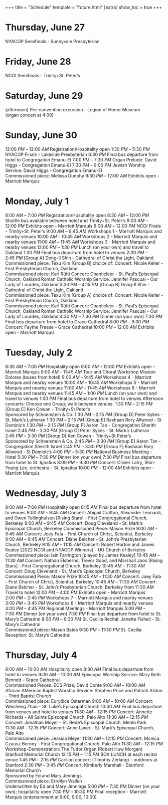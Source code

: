 +++
title = "Schedule"
template = "future.html"
[extra]
show_toc = true
+++

# Thursday, June 27

<div class="schedule">
<span class="event">NYACOP Semifinals - Sunnyvale Presbyterian</span>
</div>

# Friday, June 28

<div class="schedule">
<span class="event">NCOI Semifinals - Trinity+St. Peter’s</span>
</div>

# Saturday, June 29

<div class="schedule">
<span class="time">(afternoon)</span>
<span class="event">Pre-convention excursion - Legion of Honor Museum<br>(organ concert at 4:00)</span>
</div>

# Sunday, June 30

<div class="schedule">
<span class="time">12:00&nbsp;<i>PM</i> – 12:00&nbsp;<i>AM</i></span>
<span class="event">Registration/Hospitality open</span>
<span class="time">1:30&nbsp;<i>PM</i> – 5:30&nbsp;<i>PM</i></span>
<span class="event">NYACOP Finals - Lakeside Presbyterian</span>
<span class="time">6:30&nbsp;<i>PM</i></span>
<span class="event">Final bus departure from hotel to Congregation Emanu-El</span>
<span class="time">7:00&nbsp;<i>PM</i> – 7:30&nbsp;<i>PM</i></span>
<span class="event">Organ Prelude: David Higgs - Congregation Emanu-El</span>
<span class="time">7:30&nbsp;<i>PM</i> – 9:00&nbsp;<i>PM</i></span>
<span class="event">Jewish Worship Service: David Higgs - Congregation Emanu-El<br>Commissioned piece: Melissa Dunphy</span>
<span class="time">9:30&nbsp;<i>PM</i> – 12:00&nbsp;<i>AM</i></span>
<span class="event">Exhibits open - Marriott Marquis</span>
</div>

# Monday, July 1

<div class="schedule">
<span class="time">8:00&nbsp;<i>AM</i> – 7:00&nbsp;<i>PM</i></span>
<span class="event">Registration/Hospitality open</span>
<span class="time">8:30&nbsp;<i>AM</i> – 12:00&nbsp;<i>PM</i></span>
<span class="event">Shuttle bus available between hotel and Trinity+St. Peter’s</span>
<span class="time">9:00&nbsp;<i>AM</i> – 12:00&nbsp;<i>PM</i></span>
<span class="event">Exhibits open - Marriott Marquis</span>
<span class="time">9:00&nbsp;<i>AM</i> – 12:00&nbsp;<i>PM</i></span>
<span class="event">NCOI Finals - Trinity+St. Peter’s</span>
<span class="time">9:00&nbsp;<i>AM</i> – 9:45&nbsp;<i>AM</i></span>
<span class="event">Workshops 1 - Marriott Marquis and nearby venues</span>
<span class="time">10:00&nbsp;<i>AM</i> – 10:45&nbsp;<i>AM</i></span>
<span class="event">Workshops 2 - Marriott Marquis and nearby venues</span>
<span class="time">11:00&nbsp;<i>AM</i> – 11:45&nbsp;<i>AM</i></span>
<span class="event">Workshops 3 - Marriott Marquis and nearby venues</span>
<span class="time">12:00&nbsp;<i>PM</i> – 1:30&nbsp;<i>PM</i></span>
<span class="event">Lunch (on your own) and travel to Oakland</span>
<span class="time">1:30&nbsp;<i>PM</i></span>
<span class="event">Final bus departure from hotel to venues</span>
<span class="time">2:00&nbsp;<i>PM</i> – 2:45&nbsp;<i>PM</i></span>
<span class="event"><span class="group">[Group A]</span> Dong-Il Shin - Cathedral of Christ the Light, Oakland<br>Commissioned piece: Texu Kim</span>
<span class="event"><span class="group">[Group B]</span> choice of:</span>
<span class="event">Concert: Nicole Keller - First Presbyterian Church, Oakland<br>Commissioned piece: Karl Rütti</span>
<span class="event">Concert: Chanticleer - St. Paul’s Episcopal Church, Oakland</span>
<span class="event">Roman Catholic Worship Service: Jennifer Pascual - Our Lady of Lourdes, Oakland</span>
<span class="time">3:30&nbsp;<i>PM</i> – 4:15&nbsp;<i>PM</i></span>
<span class="event"><span class="group">[Group B]</span> Dong-Il Shin - Cathedral of Christ the Light, Oakland<br>Commissioned piece: Texu Kim</span>
<span class="event"><span class="group">[Group A]</span> choice of:</span>
<span class="event">Concert: Nicole Keller - First Presbyterian Church, Oakland<br>Commissioned piece: Karl Rütti</span>
<span class="event">Concert: Chanticleer - St. Paul’s Episcopal Church, Oakland</span>
<span class="event">Roman Catholic Worship Service: Jennifer Pascual - Our Lady of Lourdes, Oakland</span>
<span class="time">4:30&nbsp;<i>PM</i> – 7:30&nbsp;<i>PM</i></span>
<span class="event">Dinner (on your own)</span>
<span class="time">7:30&nbsp;<i>PM</i></span>
<span class="event">Final bus departure from hotel to Grace Cathedral</span>
<span class="time">8:00&nbsp;<i>PM</i> – 9:30&nbsp;<i>PM</i></span>
<span class="event">Concert: Faythe Freese - Grace Cathedral</span>
<span class="time">10:00&nbsp;<i>PM</i> – 12:00&nbsp;<i>AM</i></span>
<span class="event">Exhibits open - Marriott Marquis</span>
</div>

# Tuesday, July 2

<div class="schedule">
<span class="time">8:30&nbsp;<i>AM</i> – 7:00&nbsp;<i>PM</i></span>
<span class="event">Hospitality open</span>
<span class="time">9:00&nbsp;<i>AM</i> – 12:00&nbsp;<i>PM</i></span>
<span class="event">Exhibits open - Marriott Marquis</span>
<span class="time">9:00&nbsp;<i>AM</i> – 11:45&nbsp;<i>AM</i></span>
<span class="event">Tour and Choral Workshop Mission Dolores (buses from hotel)</span>
<span class="time">9:00&nbsp;<i>AM</i> – 9:45&nbsp;<i>AM</i></span>
<span class="event">Workshops 4 - Marriott Marquis and nearby venues</span>
<span class="time">10:00&nbsp;<i>AM</i> – 10:45&nbsp;<i>AM</i></span>
<span class="event">Workshops 5 - Marriott Marquis and nearby venues</span>
<span class="time">11:00&nbsp;<i>AM</i> – 11:45&nbsp;<i>AM</i></span>
<span class="event">Workshops 6 - Marriott Marquis and nearby venues</span>
<span class="time">11:45&nbsp;<i>AM</i> – 1:00&nbsp;<i>PM</i></span>
<span class="event">Lunch (on your own) and travel to venues</span>
<span class="time">1:00&nbsp;<i>PM</i></span>
<span class="event">Final bus departure from hotel to venues</span>
<span class="header">Afternoon concerts: Choose one Group; walk between venues.</span>
<span class="time">1:30&nbsp;<i>PM</i> – 2:15&nbsp;<i>PM</i></span>
<span class="event"><span class="group">[Group C]</span> Ken Cowan - Trinity+St Peter’s<br>Sponsored by Schoenstein & Co.</span>
<span class="time">1:30&nbsp;<i>PM</i> – 2:15&nbsp;<i>PM</i></span>
<span class="event"><span class="group">[Group D]</span> Peter Sykes - St. Mark’s Lutheran</span>
<span class="time">1:30&nbsp;<i>PM</i> – 2:15&nbsp;<i>PM</i></span>
<span class="event"><span class="group">[Group E]</span> Rashaan Rory Allwood - St Dominic’s</span>
<span class="time">1:30&nbsp;<i>PM</i> – 2:15&nbsp;<i>PM</i></span>
<span class="event"><span class="group">[Group F]</span> Aaron Tan - Congregation Sherith Israel</span>
<span class="time">2:45&nbsp;<i>PM</i> – 3:30&nbsp;<i>PM</i></span>
<span class="event"><span class="group">[Group C]</span> Peter Sykes - St. Mark’s Lutheran</span>
<span class="time">2:45&nbsp;<i>PM</i> – 3:30&nbsp;<i>PM</i></span>
<span class="event"><span class="group">[Group D]</span> Ken Cowan - Trinity+St Peter’s<br>Sponsored by Schoenstein & Co. </span>
<span class="time">2:45&nbsp;<i>PM</i> – 3:30&nbsp;<i>PM</i></span>
<span class="event"><span class="group">[Group E]</span> Aaron Tan - Congregation Sherith Israel</span>
<span class="time">2:45&nbsp;<i>PM</i> – 3:30&nbsp;<i>PM</i></span>
<span class="event"><span class="group">[Group F]</span> Rashaan Rory Allwood - St Dominic’s</span>
<span class="time">4:00&nbsp;<i>PM</i> – 5:30&nbsp;<i>PM</i></span>
<span class="event">National Business Meeting - Hotel</span>
<span class="time">5:30&nbsp;<i>PM</i> – 7:30&nbsp;<i>PM</i></span>
<span class="event">Dinner (on your own)</span>
<span class="time">7:30&nbsp;<i>PM</i></span>
<span class="event">Final bus departure from hotel to St. Ignatius</span>
<span class="time">8:00&nbsp;<i>PM</i> – 9:30&nbsp;<i>PM</i></span>
<span class="event">Concert: Olivier Latry, Shin-Young Lee, orchestra - St. Ignatius</span>
<span class="time">10:00&nbsp;<i>PM</i> – 12:00&nbsp;<i>AM</i></span>
<span class="event">Exhibits open - Marriott Marquis</span>
</div>

# Wednesday, July 3

<div class="schedule">
<span class="time">8:00&nbsp;<i>AM</i> – 7:00&nbsp;<i>PM</i></span>
<span class="event">Hospitality open</span>
<span class="time">8:15&nbsp;<i>AM</i></span>
<span class="event">Final bus departure from hotel to venues</span>
<span class="time">9:00&nbsp;<i>AM</i> – 9:45&nbsp;<i>AM</i></span>
<span class="event">Concert: Abigail Crafton, Alexander Leonardi, and Owen Tellinghuisen [Rising Stars] - First Congregational Church, Berkeley</span>
<span class="time">9:00&nbsp;<i>AM</i> – 9:45&nbsp;<i>AM</i></span>
<span class="event">Concert: Doug Cleveland - St. Mark’s Episcopal Church, Berkeley</span>
<span class="event">Commissioned Piece: Mason Prize</span>
<span class="time">9:00&nbsp;<i>AM</i> – 9:45&nbsp;<i>AM</i></span>
<span class="event">Concert: Joey Fala - First Church of Christ, Scientist, Berkeley</span>
<span class="time">9:00&nbsp;<i>AM</i> – 9:45&nbsp;<i>AM</i></span>
<span class="event">Concert: Diane Belcher - St. John’s Presbyterian Church, Berkeley</span>
<span class="time">9:15&nbsp;<i>AM</i> – 11:15&nbsp;<i>AM</i></span>
<span class="event">Concert: Robert Horton and James Kealey [2022 NCOI and NYACOP Winners] - UU Church of Berkeley<br>Commissioned piece: Iain Farrington [played by James Kealey]</span>
<span class="time">10:45&nbsp;<i>AM</i> – 11:30&nbsp;<i>AM</i></span>
<span class="event">Concert: Nathan Elsbernd, Trevor Good, and Marshall Joos [Rising Stars] - First Congregational Church, Berkeley</span>
<span class="time">10:45&nbsp;<i>AM</i> – 11:30&nbsp;<i>AM</i></span>
<span class="event">Concert: Doug Cleveland - St. Mark’s Episcopal Church, Berkeley<br>Commissioned Piece: Mason Prize</span>
<span class="time">10:45&nbsp;<i>AM</i> – 11:30&nbsp;<i>AM</i></span>
<span class="event">Concert: Joey Fala - First Church of Christ, Scientist, Berkeley</span>
<span class="time">10:45&nbsp;<i>AM</i> – 11:30&nbsp;<i>AM</i></span>
<span class="event">Concert: Diane Belcher - St. John’s Presbyterian Church, Berkeley</span>
<span class="time">from 11:30&nbsp;<i>AM</i></span>
<span class="event">Travel to hotel</span>
<span class="time">12:00&nbsp;<i>PM</i> – 4:00&nbsp;<i>PM</i></span>
<span class="event">Exhibits open - Marriott Marquis</span>
<span class="time">2:00&nbsp;<i>PM</i> – 2:45&nbsp;<i>PM</i></span>
<span class="event">Workshops 7 - Marriott Marquis and nearby venues</span>
<span class="time">3:00&nbsp;<i>PM</i> – 3:45&nbsp;<i>PM</i></span>
<span class="event">Workshops 8 - Marriott Marquis and nearby venues</span>
<span class="time">4:00&nbsp;<i>PM</i> – 4:45&nbsp;<i>PM</i></span>
<span class="event">Regional Meetings - Marriott Marquis</span>
<span class="time">5:00&nbsp;<i>PM</i> – 7:30&nbsp;<i>PM</i></span>
<span class="event">Dinner (on your own)</span>
<span class="time">7:30&nbsp;<i>PM</i></span>
<span class="event">Final bus departure from hotel to St. Mary’s Cathedral</span>
<span class="time">8:00&nbsp;<i>PM</i> – 9:30&nbsp;<i>PM</i></span>
<span class="event">St. Cecilia Recital: Janette Fishell - St. Mary’s Cathedral<br>Commissioned piece: Mason Bates</span>
<span class="time">9:30&nbsp;<i>PM</i> – 11:30&nbsp;<i>PM</i></span>
<span class="event">St. Cecilia Reception: St. Mary’s Cathedral</span>
</div>

# Thursday, July 4

<div class="schedule">
<span class="time">8:00&nbsp;<i>AM</i> – 10:00&nbsp;<i>AM</i></span>
<span class="event">Hospitality open</span>
<span class="time">8:30&nbsp;<i>AM</i></span>
<span class="event">Final bus departure from hotel to venues</span>
<span class="time">9:00&nbsp;<i>AM</i> – 10:00&nbsp;<i>AM</i></span>
<span class="event">Episcopal Worship Service: Mary Beth Bennett - Grace Cathedral<br>Commissioned Pieces: ECS Prize; David Conte</span>
<span class="time">9:00&nbsp;<i>AM</i> – 10:00&nbsp;<i>AM</i></span>
<span class="event">African&nbsp;AMerican Baptist Worship Service: Stephen Price and Patrick Alston - Third Baptist Church<br>Commissioned piece: Eurydice Osterman</span>
<span class="time">9:00&nbsp;<i>AM</i> – 10:00&nbsp;<i>AM</i></span>
<span class="event">Concert: Weicheng Zhao - St. Luke’s Episcopal Church</span>
<span class="time">10:00&nbsp;<i>AM</i></span>
<span class="event">Final bus departure from venues and hotel to venues</span>
<span class="time">11:30&nbsp;<i>AM</i> – 12:15&nbsp;<i>PM</i> </span>
<span class="event">Concert: Annette Richards - All Saints Episcopal Church, Palo Alto</span>
<span class="time">11:30&nbsp;<i>AM</i> – 12:15&nbsp;<i>PM</i></span>
<span class="event">Concert: Jonathan Moyer - St. Bede’s Episcopal Church, Menlo Park</span>
<span class="time">11:30&nbsp;<i>AM</i> – 12:15&nbsp;<i>PM</i></span>
<span class="event">Concert: Anne Laver - St. Mark’s Episcopal Church, Palo Alto<br>Commissioned piece: Jessica Meyer</span>
<span class="time">11:30&nbsp;<i>AM</i> – 12:15&nbsp;<i>PM</i></span>
<span class="event">Concert: Monica Czausz Berney - First Congregational Church, Palo Alto</span>
<span class="time">11:30&nbsp;<i>AM</i> – 12:15&nbsp;<i>PM</i></span>
<span class="event">Workshop-Demonstration: The Tudor Organ (Robert Huw Morgan)<br>Stanford Memorial Church</span>
<span class="time">12:15&nbsp;<i>PM</i> – 1:15&nbsp;<i>PM</i></span>
<span class="event">BOX LUNCH at each recital venue</span>
<span class="time">1:45&nbsp;<i>PM</i> – 2:15&nbsp;<i>PM</i></span>
<span class="event">Carillon concert (Timothy Zerlang) - outdoors at Stanford</span>
<span class="time">2:30&nbsp;<i>PM</i> – 3:45&nbsp;<i>PM</i></span>
<span class="event">Concert: Kimberly Marshall - Stanford Memorial Church<br>Sponsored by Ed and Mary Jennings<br>Commissioned piece: Errollyn Wallen<br>Underwritten by Ed and Mary Jennings</span>
<span class="time">5:00&nbsp;<i>PM</i> – 7:30&nbsp;<i>PM</i></span>
<span class="event">Dinner (on your own); hospitality open</span>
<span class="time">7:30&nbsp;<i>PM</i> – 10:30&nbsp;<i>PM</i></span>
<span class="event">Final reception - Marriott Marquis (entertainment at 8:00, 9:00, 10:00)</span>
</div>
